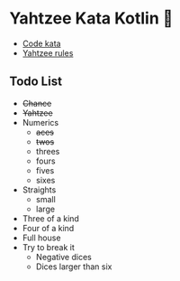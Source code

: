 # Yahtzee Kata Kotlin 🎲

- [Code kata](https://codingdojo.org/kata/Yahtzee/)
- [Yahtzee rules](https://en.wikipedia.org/wiki/Yahtzee#Rules)

## Todo List

- ~~Chance~~
- ~~Yahtzee~~
- Numerics
  - ~~aces~~
  - ~~twos~~
  - threes
  - fours
  - fives
  - sixes
- Straights
  - small
  - large
- Three of a kind
- Four of a kind
- Full house
- Try to break it
  - Negative dices
  - Dices larger than six
